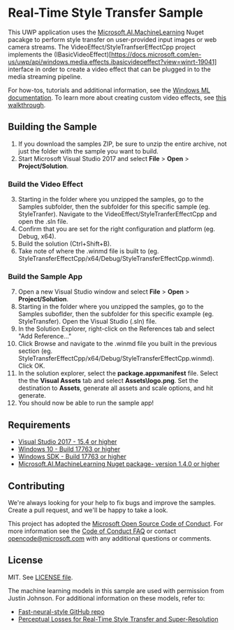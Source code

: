 # Real-Time Style Transfer Sample

This UWP application uses the [Microsoft.AI.MachineLearning](https://www.nuget.org/packages/Microsoft.AI.MachineLearning/) Nuget pacakge to perform style transfer on user-provided input images or web camera streams. 
The VideoEffect/StyleTranfserEffectCpp project implements the (IBasicVideoEffect)[https://docs.microsoft.com/en-us/uwp/api/windows.media.effects.ibasicvideoeffect?view=winrt-19041] interface in order to create a video effect that can be plugged in to the media streaming pipeline.

For how-tos, tutorials and additional information, see the [Windows ML documentation](https://docs.microsoft.com/windows/ai/).
To learn more about creating custom video effects, see [this walkthrough](https://docs.microsoft.com/en-us/windows/uwp/audio-video-camera/custom-video-effects). 

## Building the Sample
1. If you download the samples ZIP, be sure to unzip the entire archive, not just the folder with
   the sample you want to build.
2. Start Microsoft Visual Studio 2017 and select **File** \> **Open** \> **Project/Solution**.
### Build the Video Effect
3. Starting in the folder where you unzipped the samples, go to the Samples subfolder, then the
   subfolder for this specific sample (eg. StyleTranfer). Navigate to the VideoEffect/StyleTranferEffectCpp and open the .sln file. 
4. Confirm that you are set for the right configuration and platform (eg. Debug, x64).
5. Build the solution (Ctrl+Shift+B).
6. Take note of where the .winmd file is built to (eg. StyleTransferEffectCpp/x64/Debug/StyleTransferEffectCpp.winmd).
### Build the Sample App
7. Open a new Visual Studio window and select **File** \> **Open** \> **Project/Solution**.
8. Starting in the folder where you unzipped the samples, go to the Samples suboflder, then the subfolder for this specific example (eg. StyleTransfer).
    Open the Visual Studio (.sln) file.
9. In the Solution Explorer, right-click on the References tab and select "Add Reference..." 
10. Click Browse and navigate to the .winmd file you built in the previous section (eg. StyleTransferEffectCpp/x64/Debug/StyleTransferEffectCpp.winmd). Click OK. 
11. In the solution explorer, select the **package.appxmanifest** file. Select the the **Visual Assets** tab and select **Assets\logo.png**. Set the destination to **Assets**, generate all assets and scale options, and hit generate.
11. You should now be able to run the sample app!

## Requirements

- [Visual Studio 2017 - 15.4 or higher](https://developer.microsoft.com/en-us/windows/downloads)
- [Windows 10 - Build 17763 or higher](https://www.microsoft.com/en-us/software-download/windowsinsiderpreviewiso)
- [Windows SDK - Build 17763 or higher](https://www.microsoft.com/en-us/software-download/windowsinsiderpreviewSDK)
- [Microsoft.AI.MachineLearning Nuget package- version 1.4.0 or higher](https://www.nuget.org/packages/Microsoft.AI.MachineLearning/)

## Contributing

We're always looking for your help to fix bugs and improve the samples. Create a pull request, and we'll be happy to take a look.

This project has adopted the [Microsoft Open Source Code of Conduct](https://opensource.microsoft.com/codeofconduct/).
For more information see the [Code of Conduct FAQ](https://opensource.microsoft.com/codeofconduct/faq/) or
contact [opencode@microsoft.com](mailto:opencode@microsoft.com) with any additional questions or comments.

## License

MIT. See [LICENSE file](https://github.com/Microsoft/Windows-Machine-Learning/blob/master/LICENSE).

The machine learning models in this sample are used with permission from Justin Johnson.
For additional information on these models, refer to:
- [Fast-neural-style GitHub repo](https://github.com/jcjohnson/fast-neural-style)
- [Perceptual Losses for Real-Time Style Transfer and Super-Resolution](https://cs.stanford.edu/people/jcjohns/papers/eccv16/JohnsonECCV16.pdf)
